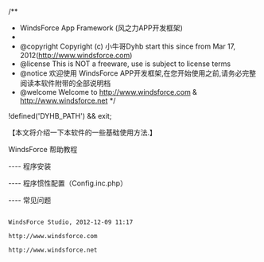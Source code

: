 /**
 * WindsForce App Framework (风之力APP开发框架)
 *
 * @copyright    Copyright (c) 小牛哥Dyhb start this since from Mar 17, 2012(http://www.windsforce.com)
 * @license        This is NOT a freeware, use is subject to license terms
 * @notice         欢迎使用 WindsForce APP开发框架,在您开始使用之前,请务必完整阅读本软件附带的全部说明档
 * @welcome     Welcome to http://www.windsforce.com & http://www.windsforce.net
 */

!defined('DYHB_PATH') && exit;

【本文将介绍一下本软件的一些基础使用方法.】

WindsForce 帮助教程

---- 程序安装

---- 程序惯性配置（Config.inc.php）

---- 常见问题


                                                                                                                                    WindsForce Studio, 2012-12-09 11:17
                                                                                                                                    http://www.windsforce.com
                                                                                                                                    http://www.windsforce.net